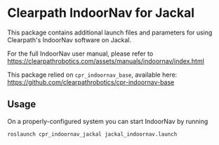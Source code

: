 Clearpath IndoorNav for Jackal
===============================

This package contains additional launch files and parameters for using Clearpath's IndoorNav software on Jackal.

For the full IndoorNav user manual, please refer to https://clearpathrobotics.com/assets/manuals/indoornav/index.html

This package relied on `cpr_indoornav_base`, available here: https://github.com/clearpathrobotics/cpr-indoornav-base


Usage
-------

On a properly-configured system you can start IndoorNav by running

```bash
roslaunch cpr_indoornav_jackal jackal_indoornav.launch
```

